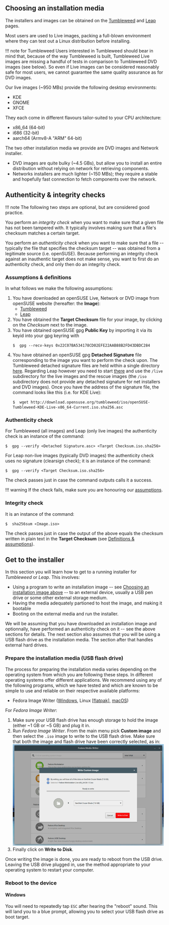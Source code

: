 ## Choosing an installation media
The installers and images can be obtained on the [Tumbleweed](https://software.opensuse.org/distributions/tumbleweed) and [Leap](https://software.opensuse.org/distributions/leap) pages.

Most users are used to Live images, packing a full-blown environment where they can test 
out a Linux distribution before installing.

!!! note for Tumbleweed
    Users interested in Tumbleweed should bear in mind that, because of the way Tumbleweed is built, Tumbleweed Live images are missing a handful of tests in comparison to Tumbleweed DVD images (see below). So even if Live images can be considered reasonably safe for most users, we cannot guarantee the same quality assurance as for DVD images.
    
Our live images (~950 MBs) provide the following desktop environments:

- KDE
- GNOME
- XFCE

They each come in different flavours tailor-suited to your CPU architecture:

- x86_64 (64-bit)
- i686 (32-bit)
- aarch64 (Armv8-A "ARM" 64-bit)

The two other installation media we provide are DVD images and Network installer.

- DVD images are quite bulky (~4.5 GBs), but allow you to install an entire distribution without relying on network for retrieving components.
- Networks installers are much lighter (~150 MBs); they require a stable and hopefully fast connection to fetch components over the network.
## Authenticity & integrity checks

!!! note
    The following two steps are optional, but are considered good practice.

You perform an _integrity check_ when you want to make sure that a given file has not been tampered with. It typically involves making sure that a file's checksum matches a certain target.

You perform an _authenticity check_ when you want to make sure that a file -- typically the file that specifies the checksum target -- was obtained from a legitimate source (i.e. openSUSE). Because performing an integrity check against an inauthentic target does not make sense, you want to first do an authenticity check, and only then do an integrity check.

### Assumptions & definitions
In what follows we make the following assumptions:

1. You have downloaded an openSUSE Live, Network or DVD image from openSUSE website (hereafter: the __Image__):
    * [Tumbleweed](https://software.opensuse.org/distributions/tumbleweed)
    * [Leap](https://software.opensuse.org/distributions/leap)
2. You have obtained the __Target Checksum__ file for your image, by clicking on the _Checksum_ next to the image. 
3. You have obtained openSUSE gpg __Public Key__ by importing it via its keyid into your gpg keyring with
    ```
    $  gpg --recv-keys 0x22C07BA534178CD02EFE22AAB88B2FD43DBDC284
    ```
4. You have obtained an openSUSE gpg __Detached Signature__ file corresponding to the image you want to perform the check upon. The Tumbleweed detached signature files are held within a single directory [here](http://download.opensuse.org/tumbleweed/iso/). Regarding Leap however you need to start [there](http://download.opensuse.org/distribution/openSUSE-current/) and use the `/live` subdirectory for the live images and the rescue images (the `/iso` subdirectory does not provide any detached signature for net installers and DVD images). Once you have the address of the signature file, the command looks like this (i.e. for KDE Live):
    ```
    $  wget http://download.opensuse.org/tumbleweed/iso/openSUSE-Tumbleweed-KDE-Live-x86_64-Current.iso.sha256.asc
    ```

### Authenticity check
For Tumbleweed (all images) and Leap (only live images) the authenticity check is an instance of the command:
```
$  gpg --verify <Detached Signature.asc> <Target Checksum.iso.sha256>
```
For Leap non-live images (typically DVD images) the authenticity check uses no signature (clearsign check); it is an instance of the command:
```
$  gpg --verify <Target Checksum.iso.sha256>
```
The check passes just in case the command outputs calls it a success.

!!! warning
    If the check fails, make sure you are honouring our [assumptions](#assumptions-definitions).

### Integrity check
It is an instance of the command:
```
$  sha256sum <Image.iso>
```
The check passes just in case the output of the above equals the checksum written in plain text in the __Target Checksum__ (see [Definitions & assumptions](#assumptions-definitions)).

## Get to the installer
In this section you will learn how to get to a running installer for _Tumbleweed_ or _Leap_. This involves:

- Using a program to write an installation image -- see [Choosing an installation image above](#choosing-an-installation-media) -- to an external device, usually a USB pen drive or some other external storage medium.
- Having the media adequately partioned to host the image, and making it bootable
- Booting on the external media and run the installer.

We will be assuming that you have downloaded an installation image and optionnally, have performed an authenticity check on it -- see the above sections for details. The next section also assumes that you will be using a USB flash drive as the installation media. The section after that handles external hard drives.

### Prepare the installation media (USB flash drive)
The process for preparing the installation media varies depending on the operating system from which you are following these steps. In different operating systems offer different applications. We recommend using any of the following programs, which we have tested and which are known to be simple to use and reliable on their respective available platforms:
- Fedora Image Writer ([Windows](https://getfedora.org/fmw/FedoraMediaWriter-win32-latest.exe), Linux [[flatpak](https://flathub.org/apps/details/org.fedoraproject.MediaWriter)], [macOS](https://getfedora.org/fmw/FedoraMediaWriter-osx-latest.dmg))

For _Fedora Image Writer_:

1. Make sure your USB flash drive has enough storage to hold the image (either ~1 GB or ~5 GB) and plug it in.
2. Run _Fedora Image Writer_. From the main menu pick __Custom image__ and then select the `.iso` image to write to the USB flash drive. Make sure that both the image and flash drive have been correctly selected, as in: ![this screenshot](image/image_choice_fiw_conf_prompt.png)
3. Finally click on __Write to Disk__.

Once writing the image is done, you are ready to reboot from the USB drive. Leaving the USB drive plugged in, use the method appropriate to your operating system to restart your computer.

### Reboot to the device
#### Windows
You will need to repeatedly tap `ESC` after hearing the "reboot" sound. This will land you to a blue prompt, allowing you to select your USB flash drive as boot target.